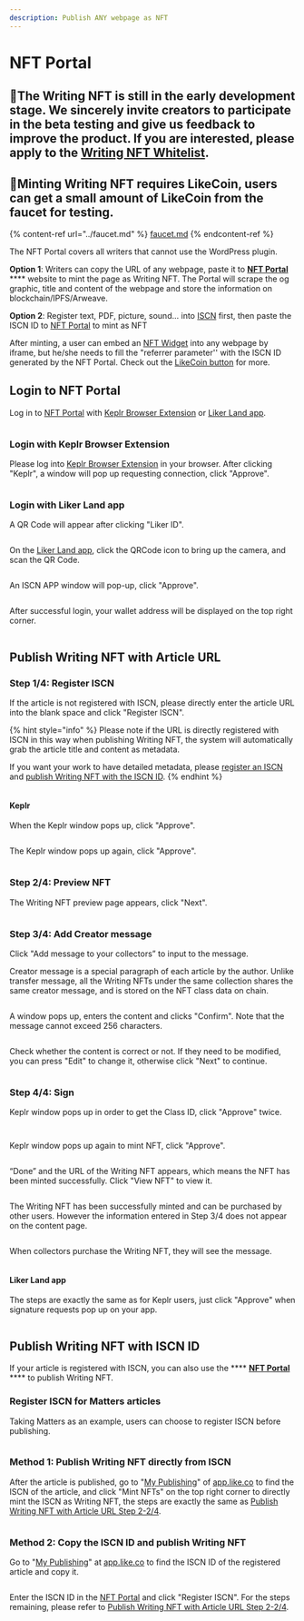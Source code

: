 ```yaml
---
description: Publish ANY webpage as NFT
---
```


# NFT Portal

## 📣The Writing NFT is still in the early development stage. We sincerely invite creators to participate in the beta testing and give us feedback to improve the product. If you are interested, please apply to the [Writing NFT Whitelist](https://docs.google.com/forms/u/1/d/e/1FAIpQLSdPkunbI-68k7dzDqNNDX0U8Lr6lg3R2Jsm-RPduUNQ9Om05Q/viewform?usp=send\_form).

## 📣Minting Writing NFT requires LikeCoin, users can get a small amount of LikeCoin from the faucet for testing.

{% content-ref url="../faucet.md" %}
[faucet.md](../faucet.md)
{% endcontent-ref %}



The NFT Portal covers all writers that cannot use the WordPress plugin.

**Option 1**: Writers can copy the URL of any webpage, paste it to [**NFT Portal**](https://app.like.co/nft/url) **** website to mint the page as Writing NFT. The Portal will scrape the og graphic, title and content of the webpage and store the information on blockchain/IPFS/Arweave.

**Option 2**: Register text, PDF, picture, sound... into [ISCN](../decentralized-publishing/app.like.co.md) first, then paste the ISCN ID to [NFT Portal](https://app.like.co/nft/url) to mint as NFT

After minting, a user can embed an [NFT Widget](collect-writing-nft/nft-widget.md) into any webpage by iframe, but he/she needs to fill the "referrer parameter'' with the ISCN ID generated by the NFT Portal. Check out the [LikeCoin button](../../user-guide/creator/) for more.

## Login to NFT Portal&#x20;

Log in to [NFT Portal](https://app.like.co/nft/url) with [Keplr Browser Extension](../wallet/keplr/) or [Liker Land app](../../user-guide/liker-land/download.md).

<figure><img src="../../.gitbook/assets/NFT Portal 1.png" alt=""><figcaption></figcaption></figure>

### Login with Keplr Browser Extension

Please log into [Keplr Browser Extension](../wallet/keplr/) in your browser. After clicking "Keplr", a window will pop up requesting connection, click "Approve".

<figure><img src="../../.gitbook/assets/Buy NFT 05.png" alt=""><figcaption></figcaption></figure>

### Login with Liker Land app

A QR Code will appear after clicking "Liker ID".

<figure><img src="../../.gitbook/assets/NFT Portal 1b.png" alt=""><figcaption></figcaption></figure>

On the [Liker Land app](../../user-guide/liker-land/download.md), click the QRCode icon to bring up the camera, and scan the QR Code.

<figure><img src="../../.gitbook/assets/NFT Portal 1c-en.png" alt=""><figcaption></figcaption></figure>

An ISCN APP window will pop-up, click "Approve".

<figure><img src="../../.gitbook/assets/NFT Portal 1d-en.png" alt=""><figcaption></figcaption></figure>

After successful login, your wallet address will be displayed on the top right corner.

<figure><img src="../../.gitbook/assets/NFT Portal 1e.png" alt=""><figcaption></figcaption></figure>

## Publish Writing NFT with Article URL

### Step 1/4: Register ISCN

If the article is not registered with ISCN, please directly enter the article URL into the blank space and click "Register ISCN".

{% hint style="info" %}
Please note if the URL is directly registered with ISCN in this way when publishing Writing NFT, the system will automatically grab the article title and content as metadata.

If you want your work to have detailed metadata, please [register an ISCN](../decentralized-publishing/app.like.co.md) and [publish Writing NFT with the ISCN ID](nft-portal.md#publish-writing-nft-with-iscn-id).
{% endhint %}

<figure><img src="../../.gitbook/assets/NFT Portal 2.png" alt=""><figcaption></figcaption></figure>

#### Keplr

When the Keplr window pops up, click "Approve".

<figure><img src="../../.gitbook/assets/NFT Portal 3.png" alt=""><figcaption></figcaption></figure>

The Keplr window pops up again, click "Approve".

<figure><img src="../../.gitbook/assets/NFT Portal 4.png" alt=""><figcaption></figcaption></figure>

### **Step 2/4: Preview NFT**

The Writing NFT preview page appears, click "Next".

<figure><img src="../../.gitbook/assets/NFT Portal 5.png" alt=""><figcaption></figcaption></figure>

### Step 3/4: Add Creator message

Click "Add message to your collectors” to input to the message.

Creator message is a special paragraph of each article by the author. Unlike transfer message, all the Writing NFTs under the same collection shares the same creator message, and is stored on the NFT class data on chain.

<figure><img src="../../.gitbook/assets/NFT Portal 6.png" alt=""><figcaption></figcaption></figure>

A window pops up, enters the content and clicks "Confirm". Note that the message cannot exceed 256 characters.

<figure><img src="../../.gitbook/assets/NFT Portal 7.png" alt=""><figcaption></figcaption></figure>

Check whether the content is correct or not. If they need to be modified, you can press "Edit" to change it, otherwise click "Next" to continue.

<figure><img src="../../.gitbook/assets/NFT Portal 8.png" alt=""><figcaption></figcaption></figure>

### Step 4/4: Sign

Keplr window pops up in order to get the Class ID, click "Approve" twice.

<figure><img src="../../.gitbook/assets/NFT Portal 9.png" alt=""><figcaption></figcaption></figure>

<figure><img src="../../.gitbook/assets/NFT Portal 10.png" alt=""><figcaption></figcaption></figure>

Keplr window pops up again to mint NFT, click "Approve".

<figure><img src="../../.gitbook/assets/NFT Portal 11.png" alt=""><figcaption></figcaption></figure>

“Done” and the URL of the Writing NFT appears, which means the NFT has been minted successfully. Click "View NFT" to view it.

<figure><img src="../../.gitbook/assets/NFT Portal 12.png" alt=""><figcaption></figcaption></figure>

The Writing NFT has been successfully minted and can be purchased by other users. However the information entered in Step 3/4 does not appear on the content page.

<figure><img src="../../.gitbook/assets/NFT Portal 13.png" alt=""><figcaption></figcaption></figure>

When collectors purchase the Writing NFT, they will see the message.

<figure><img src="../../.gitbook/assets/NFT Portal 14.png" alt=""><figcaption></figcaption></figure>

#### Liker Land app

The steps are exactly the same as for Keplr users, just click "Approve" when signature requests pop up on your app.

<figure><img src="../../.gitbook/assets/NFT Portal 3a-en.png" alt=""><figcaption></figcaption></figure>

## Publish Writing NFT with ISCN ID

If your article is registered with ISCN, you can also use the **** [**NFT Portal**](https://app.like.co/nft/url) **** to publish Writing NFT.

### Register ISCN for Matters articles

Taking Matters as an example, users can choose to register ISCN before publishing.

<figure><img src="../../.gitbook/assets/NFT Portal ISCN 1.png" alt=""><figcaption></figcaption></figure>

### Method 1: Publish Writing NFT directly from ISCN

After the article is published, go to "[My Publishing](https://app.like.co/works)" of [app.like.co](https://app.like.co/) to find the ISCN of the article, and click "Mint NFTs" on the top right corner to directly mint the ISCN as Writing NFT, the steps are exactly the same as [Publish Writing NFT with Article URL Step 2-2/4](nft-portal.md#publish-writing-nft-with-article-url).

<figure><img src="../../.gitbook/assets/NFT Portal ISCN 4.png" alt=""><figcaption></figcaption></figure>

### Method 2: Copy the ISCN ID and publish Writing NFT

Go to "[My Publishing](https://app.like.co/works)" at [app.like.co](https://app.like.co/) to find the ISCN ID of the registered article and copy it.

<figure><img src="../../.gitbook/assets/NFT Portal ISCN 2.png" alt=""><figcaption></figcaption></figure>

Enter the ISCN ID in the [NFT Portal](https://app.like.co/nft/url) and click "Register ISCN". For the steps remaining, please refer to [Publish Writing NFT with Article URL Step 2-2/4](nft-portal.md#publish-writing-nft-with-article-url).

<figure><img src="../../.gitbook/assets/NFT Portal ISCN 3.png" alt=""><figcaption></figcaption></figure>
